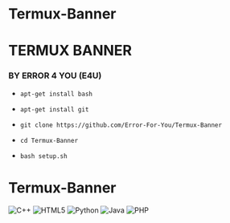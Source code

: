 # Termux-Banner

<h1>TERMUX BANNER</h1>

<h3> BY ERROR 4 YOU (E4U) </h3>

* ```apt-get install bash```

* ```apt-get install git```

* ```git clone https://github.com/Error-For-You/Termux-Banner```


* ```cd Termux-Banner```

* ```bash setup.sh```

# Termux-Banner

![C++](https://img.shields.io/badge/c++-%2300599C.svg?style=for-the-badge&logo=c%2B%2B&logoColor=white)    ![HTML5](https://img.shields.io/badge/html5-%23E34F26.svg?style=for-the-badge&logo=html5&logoColor=white)   ![Python](https://img.shields.io/badge/python-3670A0?style=for-the-badge&logo=python&logoColor=ffdd54)   ![Java](https://img.shields.io/badge/java-%23ED8B00.svg?style=for-the-badge&logo=java&logoColor=white)   ![PHP](https://img.shields.io/badge/php-%23777BB4.svg?style=for-the-badge&logo=php&logoColor=white)
  
